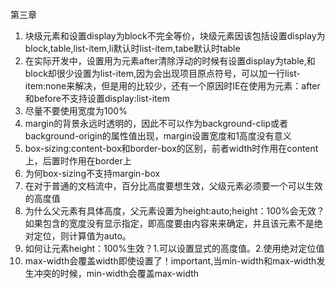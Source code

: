 第三章



1. 块级元素和设置display为block不完全等价，块级元素因该包括设置display为block,table,list-item,li默认时list-item,tabe默认时table
2. 在实际开发中，设置用为元素after清除浮动的时候有设置display为table,和block却很少设置为list-item,因为会出现项目原点符号，可以加一行list-item:none来解决，但是用的比较少，还有一个原因时IE在使用为元素：after和before不支持设置display:list-item
3. 尽量不要使用宽度为100%
4. margin的背景永远时透明的，因此不可以作为background-clip或者background-origin的属性值出现，margin设置宽度和1高度没有意义
5. box-sizing:content-box和border-box的区别，前者width时作用在content上，后置时作用在border上
6. 为何box-sizing不支持margin-box
6. 在对于普通的文档流中，百分比高度要想生效，父级元素必须要一个可以生效的高度值
6. 为什么父元素有具体高度，父元素设置为height:auto;height：100%会无效？如果包含的宽度没有显示指定，即高度要由内容来来确定，并且该元素不是绝对定位，则计算值为auto。
6. 如何让元素height：100%生效？1.可以设置显式的高度值。2.使用绝对定位值
6. max-width会覆盖width即使设置了！important,当min-width和max-width发生冲突的时候，min-width会覆盖max-width

